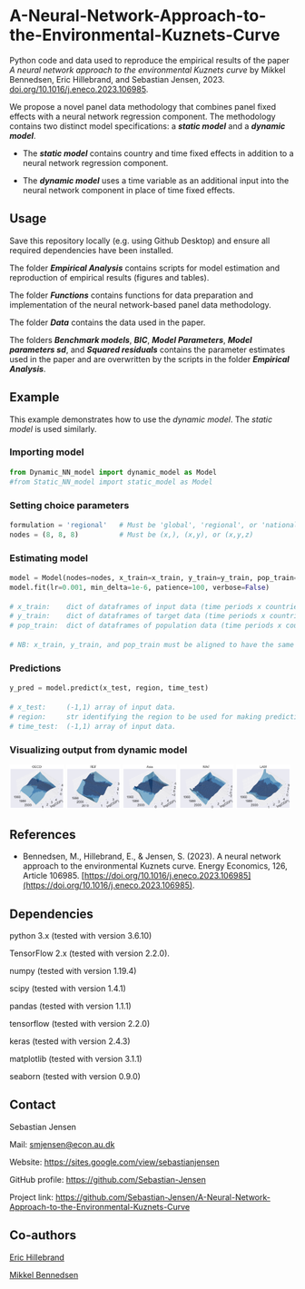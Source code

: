 # A-Neural-Network-Approach-to-the-Environmental-Kuznets-Curve
Python code and data used to reproduce the empirical results of the paper *A neural network approach to the environmental Kuznets curve* by Mikkel Bennedsen, Eric Hillebrand, and Sebastian Jensen, 2023. [doi.org/10.1016/j.eneco.2023.106985](https://doi.org/10.1016/j.eneco.2023.106985). 

We propose a novel panel data methodology that combines panel fixed effects with a neural network regression component. The methodology contains two distinct model specifications: a ***static model*** and a ***dynamic model***.

* The ***static model*** contains country and time fixed effects in addition to a neural network regression component.

* The ***dynamic model*** uses a time variable as an additional input into the neural network component in place of time fixed effects.


## Usage
Save this repository locally (e.g. using Github Desktop) and ensure all required dependencies have been installed. 

The folder ***Empirical Analysis*** contains scripts for model estimation and reproduction of empirical results (figures and tables).

The folder ***Functions*** contains functions for data preparation and implementation of the neural network-based panel data methodology. 

The folder ***Data*** contains the data used in the paper.

The folders ***Benchmark models***, ***BIC***, ***Model Parameters***, ***Model parameters sd***, and ***Squared residuals*** contains the parameter estimates used in the paper and are overwritten by the scripts in the folder ***Empirical Analysis***.


## Example
This example demonstrates how to use the _dynamic model_. The _static model_ is used similarly.

### Importing model
```python
from Dynamic_NN_model import dynamic_model as Model
#from Static_NN_model import static_model as Model 
```

### Setting choice parameters
```python
formulation = 'regional'   # Must be 'global', 'regional', or 'national'
nodes = (8, 8, 8)          # Must be (x,), (x,y), or (x,y,z)
```

### Estimating model
```python
model = Model(nodes=nodes, x_train=x_train, y_train=y_train, pop_train=pop_train, formulation=formulation)
model.fit(lr=0.001, min_delta=1e-6, patience=100, verbose=False)

# x_train:    dict of dataframes of input data (time periods x countries) with a key for each region.
# y_train:    dict of dataframes of target data (time periods x countries) with a key for each region.
# pop_train:  dict of dataframes of population data (time periods x countries) with a key for each region.

# NB: x_train, y_train, and pop_train must be aligned to have the same missing values. pop_train is used for transforming the data (log per capita transformation). 
```

### Predictions
```python
y_pred = model.predict(x_test, region, time_test)

# x_test:     (-1,1) array of input data.
# region:     str identifying the region to be used for making predictions.
# time_test:  (-1,1) array of input data.
```

### Visualizing output from dynamic model
<p float="left">
  <img src="/Figures examples/f_OECD_with_ben.png" width="19%" />
  <img src="/Figures examples/f_REF_with_ben.png" width="19%" />
  <img src="/Figures examples/f_Asia_with_ben.png" width="19%" />
  <img src="/Figures examples/f_MAF_with_ben.png" width="19%" />
  <img src="/Figures examples/f_LAM_with_ben.png" width="19%" />
</p>


## References
* Bennedsen, M., Hillebrand, E., & Jensen, S. (2023). A neural network approach to the environmental Kuznets curve. Energy Economics, 126, Article 106985. [https://doi.org/10.1016/j.eneco.2023.106985](https://doi.org/10.1016/j.eneco.2023.106985).


## Dependencies
python 3.x (tested with version 3.6.10) 

TensorFlow 2.x (tested with version 2.2.0).

numpy (tested with version 1.19.4)

scipy (tested with version 1.4.1)

pandas (tested with version 1.1.1)

tensorflow (tested with version 2.2.0)

keras (tested with version 2.4.3)

matplotlib (tested with version 3.1.1)

seaborn (tested with version 0.9.0)


## Contact
Sebastian Jensen

Mail: smjensen@econ.au.dk

Website: https://sites.google.com/view/sebastianjensen

GitHub profile: https://github.com/Sebastian-Jensen

Project link: https://github.com/Sebastian-Jensen/A-Neural-Network-Approach-to-the-Environmental-Kuznets-Curve


## Co-authors
[Eric Hillebrand](https://sites.google.com/site/erichillebrand)

[Mikkel Bennedsen](https://sites.google.com/site/mbennedsen/home)
